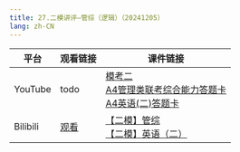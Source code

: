 ```yaml
---
title: 27.二模讲评—管综（逻辑）（20241205）
lang: zh-CN
---
```



| 平台       | 观看链接                                                                                                                               | 课件链接                                                                                                                                                                                                                                                                                                                                                                                                                                                                                                                                                                                                                                                                                                                            |
|----------|------------------------------------------------------------------------------------------------------------------------------------|---------------------------------------------------------------------------------------------------------------------------------------------------------------------------------------------------------------------------------------------------------------------------------------------------------------------------------------------------------------------------------------------------------------------------------------------------------------------------------------------------------------------------------------------------------------------------------------------------------------------------------------------------------------------------------------------------------------------------------|
| YouTube  | todo                                                                                                                               | [模考二](../../public/logic/%E9%80%BB%E8%BE%91-%E6%AD%A3%E5%BC%8F%E8%AF%BE/pdf/%E6%A8%A1%E8%80%83%E4%BA%8C%20-%20SC.pdf)<br/>[A4管理类联考综合能力答题卡](../../public/logic/%E9%80%BB%E8%BE%91-%E6%AD%A3%E5%BC%8F%E8%AF%BE/pdf/%E5%B8%88%E5%A4%A7%E7%AE%A1%E8%81%94%E4%BA%8C%E6%A8%A1%E7%BB%83%E4%B9%A0%E7%89%88%2B%E7%AD%94%E9%A2%98%E5%8D%A1/A4%E7%AE%A1%E7%90%86%E7%B1%BB%E8%81%94%E8%80%83%E7%BB%BC%E5%90%88%E8%83%BD%E5%8A%9B%E7%AD%94%E9%A2%98%E5%8D%A1.pdf)<br/>[A4英语(二)答题卡](../../public/logic/%E9%80%BB%E8%BE%91-%E6%AD%A3%E5%BC%8F%E8%AF%BE/pdf/%E5%B8%88%E5%A4%A7%E7%AE%A1%E8%81%94%E4%BA%8C%E6%A8%A1%E7%BB%83%E4%B9%A0%E7%89%88%2B%E7%AD%94%E9%A2%98%E5%8D%A1/A4%E8%8B%B1%E8%AF%AD%28%E4%BA%8C%29%E7%AD%94%E9%A2%98%E5%8D%A1.pdf) |
| Bilibili | [观看](https://www.bilibili.com/video/BV15ykKYxEvu?spm_id_from=333.788.videopod.sections&vd_source=752f1f454ebffd32e5dbe02742c48dab) | [【二模】管综](../../public/logic/%E9%80%BB%E8%BE%91-%E6%AD%A3%E5%BC%8F%E8%AF%BE/pdf/%E5%B8%88%E5%A4%A7%E7%AE%A1%E8%81%94%E4%BA%8C%E6%A8%A1%E7%BB%83%E4%B9%A0%E7%89%88%2B%E7%AD%94%E9%A2%98%E5%8D%A1/%E3%80%90%E4%BA%8C%E6%A8%A1%E3%80%91%E7%AE%A1%E7%BB%BC.pdf)<br/>[【二模】英语（二）](../../public/logic/%E9%80%BB%E8%BE%91-%E6%AD%A3%E5%BC%8F%E8%AF%BE/pdf/%E5%B8%88%E5%A4%A7%E7%AE%A1%E8%81%94%E4%BA%8C%E6%A8%A1%E7%BB%83%E4%B9%A0%E7%89%88%2B%E7%AD%94%E9%A2%98%E5%8D%A1/%E3%80%90%E4%BA%8C%E6%A8%A1%E3%80%91%E8%8B%B1%E8%AF%AD%EF%BC%88%E4%BA%8C%EF%BC%89.pdf)                                                                                                                                                                         |





